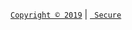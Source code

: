 [` Copyright © 2019 `](https://www.mcafeesecure.com/verify?host=ozturna.info) | 
[` Secure`](https://www.mcafeesecure.com/verify?host=ozturna.info)

<!-- Note: This website is for bug reports, not general questions.
Do not post issues about non-bitcoin versions of Electrum. -->
